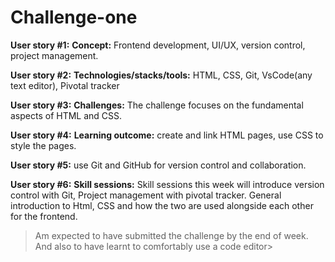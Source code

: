 # Challenge-one

**User story #1:** **Concept:** Frontend development, UI/UX, version control, project management.

**User story #2:** **Technologies/stacks/tools:** HTML, CSS, Git, VsCode(any text editor), Pivotal tracker

**User story #3:** **Challenges:** The challenge focuses on the fundamental aspects of HTML and CSS.

**User story #4:**  **Learning outcome:** create and link HTML pages, use CSS to style the pages. 

**User story #5:** use Git and GitHub for version control and collaboration. 

**User story #6:**  **Skill sessions:** Skill sessions this week will introduce version control with Git, Project management with pivotal tracker. General introduction to Html, CSS and how the two are used alongside each other for the frontend.  

>Am expected to have submitted the challenge by the end of week. And also to have learnt to comfortably use a code editor>
